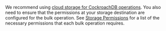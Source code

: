 We recommend using [cloud storage for CockroachDB operations](use-cloud-storage.html). You also need to ensure that the permissions at your storage destination are configured for the bulk operation. See [Storage Permissions](use-cloud-storage.html#storage-permissions) for a list of the necessary permissions that each bulk operation requires.